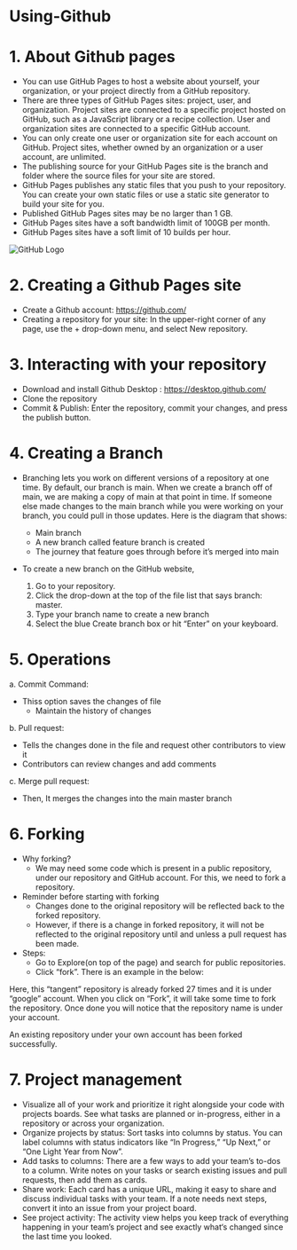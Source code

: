 # Using-Github

# 1. About Github pages
- You can use GitHub Pages to host a website about yourself, your organization, or your project directly from a GitHub repository.
- There are three types of GitHub Pages sites: project, user, and organization. Project sites are connected to a specific project hosted on GitHub, such as a JavaScript library or a recipe collection. User and organization sites are connected to a specific GitHub account.
- You can only create one user or organization site for each account on GitHub. Project sites, whether owned by an organization or a user account, are unlimited.
- The publishing source for your GitHub Pages site is the branch and folder where the source files for your site are stored.
- GitHub Pages publishes any static files that you push to your repository. You can create your own static files or use a static site generator to build your site for you.
- Published GitHub Pages sites may be no larger than 1 GB.
- GitHub Pages sites have a soft bandwidth limit of 100GB per month.
- GitHub Pages sites have a soft limit of 10 builds per hour.

![GitHub Logo](/images/logo.png)

# 2. Creating a Github Pages site
- Create a Github account: https://github.com/ 
- Creating a repository for your site: In the upper-right corner of any page, use the + drop-down menu, and select New repository.

# 3. Interacting with your repository
- Download and install Github Desktop : https://desktop.github.com/
- Clone the repository
- Commit & Publish: Enter the repository, commit your changes, and press the publish button. 

# 4. Creating a Branch
- Branching lets you work on different versions of a repository at one time. By default, our branch is main. When we create a branch off of main, we are making a copy of main at that point in time. If someone else made changes to the main branch while you were working on your branch, you could pull in those updates. Here is the diagram that shows:
  - Main branch 
  - A new branch called feature branch is created 
  - The journey that feature goes through before it’s merged into main

- To create a new branch on the GitHub website, 
  1. Go to your repository.
  2. Click the drop-down at the top of the file list that says branch: master.
  3. Type your   branch name to create a new branch
  4. Select the blue Create branch box or hit “Enter” on your keyboard.

# 5. Operations

a. Commit Command:
  - Thiss option saves the changes of file
	- Maintain the history of changes

b. Pull request:
  - Tells the changes done in the file and request other contributors to view it
  - Contributors can review changes and add comments
  
c. Merge pull request:
  - Then, It merges the changes into the main master branch

# 6. Forking
  - Why forking?
    - We may need some code which is present in a public repository, under our repository and GitHub account. For this, we need to fork a repository.
  - Reminder before starting with forking
    - Changes done to the original repository will be reflected back to the forked repository.
    - However, if there is  a change in forked repository, it will not be reflected to the original repository until and unless a pull request has been made.
  - Steps:
    - Go to Explore(on top of the page)  and search for public repositories.
    - Click “fork”. There is an example in the below:

Here, this “tangent” repository is already forked 27 times and it is under “google” account. When you click on “Fork”, it will take some time to fork the repository. Once done you will notice that the repository name is under your account.

An existing repository under your own account has been forked successfully.

# 7. Project management
  - Visualize all of your work and prioritize it right alongside your code with projects boards. See what tasks are planned or in-progress, either in a repository or across your organization.
  - Organize projects by status: Sort tasks into columns by status. You can label columns with status indicators like “In Progress,” “Up Next,” or “One Light Year from Now”.
  - Add tasks to columns: There are a few ways to add your team’s to-dos to a column. Write notes on your tasks or search existing issues and pull requests, then add them as cards.
  - Share work: Each card has a unique URL, making it easy to share and discuss individual tasks with your team. If a note needs next steps, convert it into an issue from your project board.
  - See project activity: The activity view helps you keep track of everything happening in your team’s project and see exactly what‘s changed since the last time you looked.
